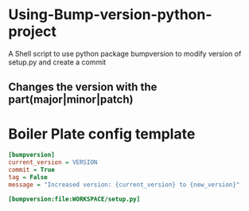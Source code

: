 # Using-Bump-version-python-project
A Shell script to use python package bumpversion to modify version of setup.py and create a commit  


## Changes the version with the part(major|minor|patch)


# Boiler Plate config template

```cfg
[bumpversion]
current_version = VERSION
commit = True
tag = False
message = "Increased version: {current_version} to {new_version}"

[bumpversion:file:WORKSPACE/setup.py]
```
